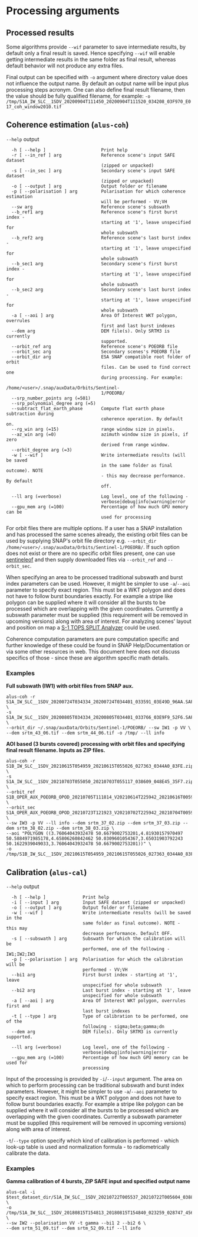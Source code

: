 
# Processing arguments

## Processed results

Some algorithms provide ```--wif``` parameter to save intermediate results, by default only a final result is saved.
Hence specifying ``--wif`` will enable getting intermediate results in the same folder as final result, whereas default behavior
will not produce any extra files.

Final output can be specified with ``-o`` argument where directory value does not influence the output name. By default an output name will be
input plus processing steps acronym. One can also define final result filename, then the value should be fully qualified filename, for example: 
``-o /tmp/S1A_IW_SLC__1SDV_20200904T111450_20200904T111520_034208_03F970_E017_coh_window2010.tif``

## Coherence estimation (``alus-coh``)

``--help`` output

```
  -h [ --help ]                     Print help
  -r [ --in_ref ] arg               Reference scene's input SAFE dataset 
                                    (zipped or unpacked)
  -s [ --in_sec ] arg               Secondary scene's input SAFE dataset 
                                    (zipped or unpacked)
  -o [ --output ] arg               Output folder or filename
  -p [ --polarisation ] arg         Polarisation for which coherence estimation
                                    will be performed - VV;VH
  --sw arg                          Reference scene's subswath
  --b_ref1 arg                      Reference scene's first burst index - 
                                    starting at '1', leave unspecified for 
                                    whole subswath
  --b_ref2 arg                      Reference scene's last burst index - 
                                    starting at '1', leave unspecified for 
                                    whole subswath
  --b_sec1 arg                      Secondary scene's first burst index - 
                                    starting at '1', leave unspecified for 
                                    whole subswath
  --b_sec2 arg                      Secondary scene's last burst index - 
                                    starting at '1', leave unspecified for 
                                    whole subswath
  -a [ --aoi ] arg                  Area Of Interest WKT polygon, overrules 
                                    first and last burst indexes
  --dem arg                         DEM file(s). Only SRTM3 is currently 
                                    supported.
  --orbit_ref arg                   Reference scene's POEORB file
  --orbit_sec arg                   Secondary scenes's POEORB file
  --orbit_dir arg                   ESA SNAP compatible root folder of orbit 
                                    files. Can be used to find correct one 
                                    during processing. For example: 
                                    /home/<user>/.snap/auxData/Orbits/Sentinel-
                                    1/POEORB/
  --srp_number_points arg (=501)
  --srp_polynomial_degree arg (=5)
  --subtract_flat_earth_phase       Compute flat earth phase subtraction during
                                    coherence operation. By default on.
  --rg_win arg (=15)                range window size in pixels.
  --az_win arg (=0)                 azimuth window size in pixels, if zero 
                                    derived from range window.
  --orbit_degree arg (=3)
  -w [ --wif ]                      Write intermediate results (will be saved 
                                    in the same folder as final outcome). NOTE 
                                    - this may decrease performance. By default
                                    off.

  --ll arg (=verbose)               Log level, one of the following - 
                                    verbose|debug|info|warning|error
  --gpu_mem arg (=100)              Percentage of how much GPU memory can be 
                                    used for processing
```

For orbit files there are multiple options. If a user has a SNAP installation and has processed the same scenes already, the existing orbit files
can be used by supplying SNAP's orbit file directory e.g. ``--orbit_dir  /home/<user>/.snap/auxData/Orbits/Sentinel-1/POEORB/``.
If such option does not exist or there are no specific orbit files present, one can use [sentineleof](https://github.com/scottstanie/sentineleof) and then supply downloaded files via ``--orbit_ref`` and ``--orbit_sec``.

When specifying an area to be processed traditional subswath and burst index parameters can be used. However, it might be simpler
to use ``-a``/``--aoi`` parameter to specify exact region. This must be a WKT polygon and does not have to follow burst boundaries exactly.
For example a stripe like polygon can be supplied where it will consider all the bursts to be processed which are overlapping with the given coordinates.
Currently a subswath parameter must be supplied (this requirement will be removed in upcoming versions) along with area of interest.
For analyzing scenes' layout and position on map a [S-1 TOPS SPLIT Analyzer](https://github.com/pbrotoisworo/s1-tops-split-analyzer) could be used.

Coherence computation parameters are pure computation specific and further knowledge of these could be found in SNAP Help/Documentation or via some other resources in web.
This document here does not discuss specifics of those - since these are algorithm specific math details.

### Examples

**Full subswath (IW1) with orbit files from SNAP aux.**
```
alus-coh -r S1A_IW_SLC__1SDV_20200724T034334_20200724T034401_033591_03E49D_96AA.SAFE \
-s S1A_IW_SLC__1SDV_20200805T034334_20200805T034401_033766_03E9F9_52F6.SAFE \
--orbit_dir ~/.snap/auxData/Orbits/Sentinel-1/POEORB/ --sw IW1 -p VV \
--dem srtm_43_06.tif --dem srtm_44_06.tif -o /tmp/ --ll info
```

**AOI based (3 bursts covered) processing with orbit files and specifying final result filename. Inputs as ZIP files.**
```
alus-coh -r S1B_IW_SLC__1SDV_20210615T054959_20210615T055026_027363_0344A0_83FE.zip \
-s S1A_IW_SLC__1SDV_20210703T055050_20210703T055117_038609_048E45_35F7.zip \
--orbit_ref S1B_OPER_AUX_POEORB_OPOD_20210705T111814_V20210614T225942_20210616T005942.EOF.zip \
--orbit_sec S1A_OPER_AUX_POEORB_OPOD_20210723T121923_V20210702T225942_20210704T005942.EOF.zip \
--sw IW3 -p VV --ll info --dem srtm_37_02.zip --dem srtm_37_03.zip --dem srtm_38_02.zip --dem srtm_38_03.zip \
--aoi "POLYGON ((3.76064043932478 50.6679002753201,4.81930157970497 50.5884971985178,4.65806260842462 50.0309601054367,3.65031903792243 50.1622939049033,3.76064043932478 50.6679002753201))" \
-o /tmp/S1B_IW_SLC__1SDV_20210615T054959_20210615T055026_027363_0344A0_83FE_Orb_Stack_coh_deb_tc_zipped.tif 
```

## Calibration (``alus-cal``)

``--help`` output

```
  -h [ --help ]              Print help
  -i [ --input ] arg         Input SAFE dataset (zipped or unpacked)
  -o [ --output ] arg        Output folder or filename
  -w [ --wif ]               Write intermediate results (will be saved in the 
                             same folder as final outcome). NOTE - this may 
                             decrease performance. Default OFF.
  -s [ --subswath ] arg      Subswath for which the calibration will be 
                             performed, one of the following - IW1;IW2;IW3
  -p [ --polarisation ] arg  Polarisation for which the calibration will be 
                             performed - VV;VH
  --bi1 arg                  First burst index - starting at '1', leave 
                             unspecified for whole subswath
  --bi2 arg                  Last burst index - starting at '1', leave 
                             unspecified for whole subswath
  -a [ --aoi ] arg           Area Of Interest WKT polygon, overrules first and 
                             last burst indexes
  -t [ --type ] arg          Type of calibration to be performed, one of the 
                             following - sigma;beta;gamma;dn
  --dem arg                  DEM file(s). Only SRTM3 is currently supported.

  --ll arg (=verbose)        Log level, one of the following - 
                             verbose|debug|info|warning|error
  --gpu_mem arg (=100)       Percentage of how much GPU memory can be used for 
                             processing
```

Input of the processing is provided by ``-i``/``--input`` argument. The area on which to perform processing can be traditional subswath and burst index parameters.
However, it might be simpler to use ``-a``/``--aoi`` parameter to specify exact region. This must be a WKT polygon and does not have to follow burst boundaries exactly.
For example a stripe like polygon can be supplied where it will consider all the bursts to be processed which are overlapping with the given coordinates.
Currently a subswath parameter must be supplied (this requirement will be removed in upcoming versions) along with area of interest.

``-t``/``--type`` option specify which kind of calibration is performed - which look-up table is used and normalization formula - to radiometrically calibrate the data.

### Examples

**Gamma calibration of 4 bursts, ZIP SAFE input and specified output name**
```
alus-cal -i $test_dataset_dir/S1A_IW_SLC__1SDV_20210722T005537_20210722T005604_038883_049695_2E58.SAFE \
-o /tmp/S1A_IW_SLC__1SDV_20180815T154813_20180815T154840_023259_028747_4563_Calib_IW1_tc.tif  \
--sw IW2 --polarisation VV -t gamma --bi1 2 --bi2 6 \
--dem srtm_51_09.tif --dem srtm_52_09.tif --ll info
```
